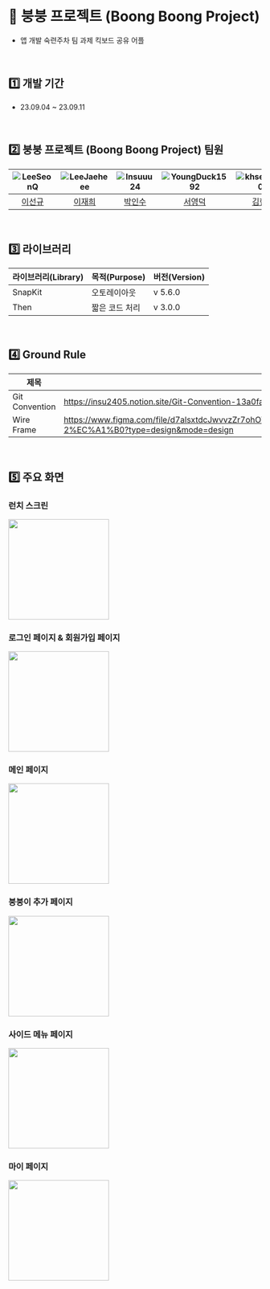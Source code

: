 # 🛴 붕붕 프로젝트 (Boong Boong Project)
- 앱 개발 숙련주차 팀 과제 킥보드 공유 어플

<br>

## 1️⃣ 개발 기간
- 23.09.04 ~ 23.09.11

<br>

## 2️⃣ 붕붕 프로젝트 (Boong Boong Project) 팀원

|![LeeSeonQ](https://avatars.githubusercontent.com/u/139327412?v=4&h=150&w=150)|![LeeJaeheee](https://avatars.githubusercontent.com/u/74818845?v=4&h=150&w=150)|![Insuuu24](https://avatars.githubusercontent.com/u/117909631?v=4&h=150&w=150)|![YoungDuck1592](https://avatars.githubusercontent.com/u/139099626?v=4&h=150&w=150)|![khseung1009](https://avatars.githubusercontent.com/u/66011369?v=4&h=150&w=150)|
|:---:|:---:|:---:|:---:|:---:|
|[이선규](https://github.com/LeeSeonQ)|[이재희](https://github.com/LeeJaeheee)|[박인수](https://github.com/Insuuu24)|[서영덕](https://github.com/YoungDuck1592)|[김현승](https://github.com/khseung1009)|

<br>

## 3️⃣ 라이브러리

| 라이브러리(Library) | 목적(Purpose) | 버전(Version) |
| --------| ------------ | ------- |
| SnapKit | 오토레이아웃     | v 5.6.0 |
| Then    | 짧은 코드 처리   | v 3.0.0 |

<br>

## 4️⃣  Ground Rule

| 제목 | URL |
| --- | --- |
| Git Convention |https://insu2405.notion.site/Git-Convention-13a0faa747454f7788845e8cae85be0c?pvs=4|
|Wire Frame|https://www.figma.com/file/d7alsxtdcJwvvzZr7ohOTj/%EB%82%B4%EC%9D%BC%EB%B0%B0%EC%9B%80%EC%BA%A0%ED%94%84-2%EC%A1%B0?type=design&mode=design|

<br>

## 5️⃣ 주요 화면

### 런치 스크린
<img src="https://github.com/Insuuu24/BoongBoong-Project/assets/117909631/1dfa6053-189f-4ea5-b2a8-d58751a918ee" width="200"/>

### 로그인 페이지 & 회원가입 페이지
<img src="https://github.com/Insuuu24/BoongBoong-Project/assets/117909631/c7701902-699d-47a1-b1cb-8cd59daa37fb" width="200"/>

### 메인 페이지
<img src="https://github.com/Insuuu24/BoongBoong-Project/assets/117909631/d83ace2f-8e48-40f3-8677-3ca53abfdc75" width="200"/>






### 붕붕이 추가 페이지
<img src="https://github.com/Insuuu24/BoongBoong-Project/assets/117909631/77863550-1546-4fea-a276-11551ec6aa63" width="200"/>

### 사이드 메뉴 페이지
<img src="https://github.com/Insuuu24/BoongBoong-Project/assets/117909631/9f7bb305-c8e3-4369-9e14-9bf1d3a41d21" width="200"/>






### 마이 페이지
<img src="https://github.com/Insuuu24/BoongBoong-Project/assets/117909631/f061490c-21c4-4563-95b6-14b6f75b2e6d" width="200"/>


